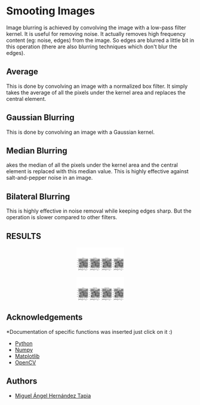 # Smooting Images

Image blurring is achieved by convolving the image with a low-pass filter kernel. It is useful for removing noise. It actually removes high frequency content (eg: noise, edges) from the image. So edges are blurred a little bit in this operation (there are also blurring techniques which don't blur the edges).

## Average

This is done by convolving an image with a normalized box filter. It simply takes the average of all the pixels under the kernel area and replaces the central element. 

##  Gaussian Blurring

This is done by convolving an image with a Gaussian kernel.

## Median Blurring

akes the median of all the pixels under the kernel area and the central element is replaced with this median value. This is highly effective against salt-and-pepper noise in an image.

## Bilateral Blurring

This is highly effective in noise removal while keeping edges sharp. But the operation is slower compared to other filters. 

## RESULTS

<p align="center" width="100%">
    <img width="25%" src="plot2.png">
</p>
<p align="center" width="100%">
    <img width="25%" src="plot3.png">
</p>

## Acknowledgements
*Documentation of specific functions was inserted just click on it :) 
 - [Python](https://www.python.org/)
 - [Numpy](https://numpy.org/doc/)
 - [Matplotlib](https://matplotlib.org/stable/api/_as_gen/matplotlib.pyplot.colorbar.html)
 - [OpenCV](https://docs.opencv.org/4.x/d4/d13/tutorial_py_filtering.html)

## Authors

- [Miguel Ángel Hernández Tapia](https://github.com/MiguelAngel-ht)

